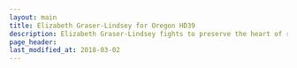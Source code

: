 ```yaml
---
layout: main
title: Elizabeth Graser-Lindsey for Oregon HD39
description: Elizabeth Graser-Lindsey fights to preserve the heart of rural Oregon
page_header: 
last_modified_at: 2018-03-02
---
```



<section class="">

</section>